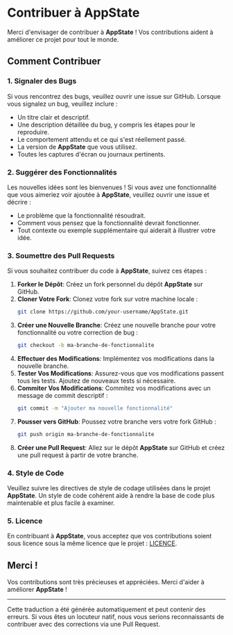 # Contribuer à AppState

Merci d'envisager de contribuer à **AppState** ! Vos contributions aident à améliorer ce projet pour tout le monde.

## Comment Contribuer

### 1. Signaler des Bugs

Si vous rencontrez des bugs, veuillez ouvrir une issue sur GitHub. Lorsque vous signalez un bug, veuillez inclure :

- Un titre clair et descriptif.
- Une description détaillée du bug, y compris les étapes pour le reproduire.
- Le comportement attendu et ce qui s'est réellement passé.
- La version de **AppState** que vous utilisez.
- Toutes les captures d'écran ou journaux pertinents.

### 2. Suggérer des Fonctionnalités

Les nouvelles idées sont les bienvenues ! Si vous avez une fonctionnalité que vous aimeriez voir ajoutée à **AppState**, veuillez ouvrir une issue et décrire :

- Le problème que la fonctionnalité résoudrait.
- Comment vous pensez que la fonctionnalité devrait fonctionner.
- Tout contexte ou exemple supplémentaire qui aiderait à illustrer votre idée.

### 3. Soumettre des Pull Requests

Si vous souhaitez contribuer du code à **AppState**, suivez ces étapes :

1. **Forker le Dépôt**: Créez un fork personnel du dépôt **AppState** sur GitHub.
2. **Cloner Votre Fork**: Clonez votre fork sur votre machine locale :
   ```bash
   git clone https://github.com/your-username/AppState.git
   ```
3. **Créer une Nouvelle Branche**: Créez une nouvelle branche pour votre fonctionnalité ou votre correction de bug :
   ```bash
   git checkout -b ma-branche-de-fonctionnalite
   ```
4. **Effectuer des Modifications**: Implémentez vos modifications dans la nouvelle branche.
5. **Tester Vos Modifications**: Assurez-vous que vos modifications passent tous les tests. Ajoutez de nouveaux tests si nécessaire.
6. **Commiter Vos Modifications**: Commitez vos modifications avec un message de commit descriptif :
   ```bash
   git commit -m "Ajouter ma nouvelle fonctionnalité"
   ```
7. **Pousser vers GitHub**: Poussez votre branche vers votre fork GitHub :
   ```bash
   git push origin ma-branche-de-fonctionnalite
   ```
8. **Créer une Pull Request**: Allez sur le dépôt **AppState** sur GitHub et créez une pull request à partir de votre branche.

### 4. Style de Code

Veuillez suivre les directives de style de codage utilisées dans le projet **AppState**. Un style de code cohérent aide à rendre la base de code plus maintenable et plus facile à examiner.

### 5. Licence

En contribuant à **AppState**, vous acceptez que vos contributions soient sous licence sous la même licence que le projet : [LICENCE](https://github.com/0xLeif/AppState/blob/main/LICENSE).

## Merci !

Vos contributions sont très précieuses et appréciées. Merci d'aider à améliorer **AppState** !

---
Cette traduction a été générée automatiquement et peut contenir des erreurs. Si vous êtes un locuteur natif, nous vous serions reconnaissants de contribuer avec des corrections via une Pull Request.
